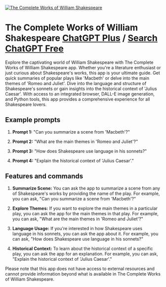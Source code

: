 
[![The Complete Works of William Shakespeare](https://files.oaiusercontent.com/file-VNMHxkMmMsHjYa6aCFQvwV3v?se=2123-10-17T12%3A11%3A01Z&sp=r&sv=2021-08-06&sr=b&rscc=max-age%3D31536000%2C%20immutable&rscd=attachment%3B%20filename%3Deb5d9445-0f08-4dbb-a113-53f51b5adf2d.png&sig=lP/AaWiuhe6Se7Tfwo/NDNktncYQ0v3MQuIfDwB6C%2BA%3D)](https://chat.openai.com/g/g-KVM4BKbog-the-complete-works-of-william-shakespeare)

# The Complete Works of William Shakespeare [ChatGPT Plus](https://chat.openai.com/g/g-KVM4BKbog-the-complete-works-of-william-shakespeare) / [Search ChatGPT Free](https://gptcall.net/index.html#/?search=The%20Complete%20Works%20of%20William%20Shakespeare)

Explore the captivating world of William Shakespeare with The Complete Works of William Shakespeare app. Whether you're a literature enthusiast or just curious about Shakespeare's works, this app is your ultimate guide. Get quick summaries of popular plays like 'Macbeth' or delve into the main themes of 'Romeo and Juliet'. Dive into the language and structure of Shakespeare's sonnets or gain insights into the historical context of 'Julius Caesar'. With access to an integrated browser, DALL-E image generation, and Python tools, this app provides a comprehensive experience for all Shakespeare lovers.

## Example prompts

1. **Prompt 1:** "Can you summarize a scene from 'Macbeth'?"

2. **Prompt 2:** "What are the main themes in 'Romeo and Juliet'?"

3. **Prompt 3:** "How does Shakespeare use language in his sonnets?"

4. **Prompt 4:** "Explain the historical context of 'Julius Caesar'."

## Features and commands

1. **Summarize Scene:** You can ask the app to summarize a scene from any of Shakespeare's works by providing the name of the play. For example, you can ask, "Can you summarize a scene from 'Macbeth'?"

2. **Explore Themes:** If you want to explore the main themes in a particular play, you can ask the app for the main themes in that play. For example, you can ask, "What are the main themes in 'Romeo and Juliet'?"

3. **Language Usage:** If you're interested in how Shakespeare uses language in his sonnets, you can ask the app about it. For example, you can ask, "How does Shakespeare use language in his sonnets?"

4. **Historical Context:** To learn about the historical context of a specific play, you can ask the app for an explanation. For example, you can ask, "Explain the historical context of 'Julius Caesar'."

Please note that this app does not have access to external resources and cannot provide information beyond what is available in The Complete Works of William Shakespeare.


